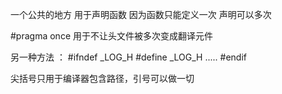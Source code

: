 一个公共的地方 用于声明函数 因为函数只能定义一次 声明可以多次

\#pragma once 用于不让头文件被多次变成翻译元件

另一种方法 ：
\#ifndef \_LOG\_H
\#define \_LOG\_H
.....
\#endif

尖括号只用于编译器包含路径，引号可以做一切